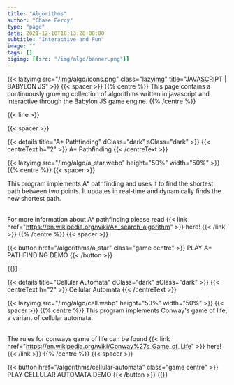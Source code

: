 ```yaml
---
title: "Algorithms"
author: "Chase Percy"
type: "page"
date: 2021-12-10T18:13:28+08:00
subtitle: "Interactive and Fun"
image: ""
tags: []
bigimg: [{src: "/img/algo/banner.png"}]
---
```

{{< lazyimg src="/img/algo/icons.png" class="lazyimg" title="JAVASCRIPT | BABYLON JS" >}}
{{< spacer >}}
{{% centre %}}
This page contains a continuously growing collection of algorithms written in javascript and interactive through
the Babylon JS game engine. 
{{% /centre %}}

{{< line >}}

{{< spacer >}}

{{< details title="A* Pathfinding" dClass="dark" sClass="dark" >}}
{{< centreText h="2" >}} A* Pathfinding {{< /centreText >}}

{{< lazyimg src="/img/algo/a_star.webp" height="50%" width="50%" >}}
{{% centre %}}
{{< spacer >}}

This program implements A* pathfinding and uses it to find the shortest path between two points.
It updates in real-time and dynamically finds the new shortest path.<br><br>

For more information about A* pathfinding please read {{< link href="https://en.wikipedia.org/wiki/A*_search_algorithm" >}} here! {{< /link >}}
{{% /centre %}}
{{< spacer >}}

{{< button href="/algorithms/a_star" class="game centre" >}} PLAY A* PATHFINDING DEMO {{< /button >}}

{{</details>}}

{{< details title="Cellular Automata" dClass="dark" sClass="dark" >}}
{{< centreText h="2" >}} Cellular Automata {{< /centreText >}}

{{< lazyimg src="/img/algo/cell.webp" height="50%" width="50%" >}}
{{< spacer >}}
{{% centre %}}
This program implements Conway's game of life, a variant of cellular automata.<br><br>

The rules for conways game of life can be found {{< link href="https://en.wikipedia.org/wiki/Conway%27s_Game_of_Life" >}} here! {{< /link >}}
{{% /centre %}}
{{< spacer >}}

{{< button href="/algorithms/cellular-automata" class="game centre" >}} PLAY CELLULAR AUTOMATA DEMO {{< /button >}}
{{</details>}}
